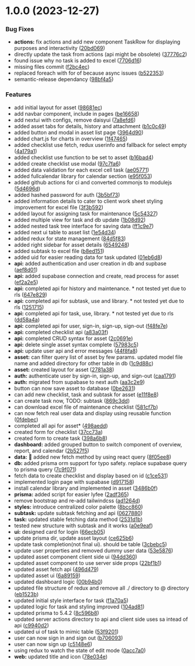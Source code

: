 # 1.0.0 (2023-12-27)


### Bug Fixes

* **actions:** fix actions and add new component TaskRow for displaying purposes and interactivity ([20bd069](https://github.com/hrithiqball/asset-management-app/commit/20bd069c5d9552f445e2f0050464903685d98121))
* directly update the task from actions (api might be obsolete) ([37776c2](https://github.com/hrithiqball/asset-management-app/commit/37776c20c4b7edb7250f89257a83d0533240f444))
* found issue why no task is added to excel ([7706d16](https://github.com/hrithiqball/asset-management-app/commit/7706d16f4d0a17e5aae6c6f46fcff4ea3df56683))
* missing files commit ([f2bc4ec](https://github.com/hrithiqball/asset-management-app/commit/f2bc4ec70da51db1ee49f88dadef66a5cf4268d4))
* replaced foreach with for of because async issues ([b522353](https://github.com/hrithiqball/asset-management-app/commit/b5223534ebe3b73823f1a3e97f0eee0d7855114f))
* semantic-release dependancy ([98bf4a5](https://github.com/hrithiqball/asset-management-app/commit/98bf4a5963a6f825722169bd5a29d51e3a95931d))


### Features

* add initial layout for asset ([98681ec](https://github.com/hrithiqball/asset-management-app/commit/98681ece113990587a1b31fe785ca90ae324b886))
* add navbar component, include in pages ([be16658](https://github.com/hrithiqball/asset-management-app/commit/be166589a2557ee5b8fd3998f0c222d1725c12fb))
* add nextui with configs, remove daisyui ([7a8efd6](https://github.com/hrithiqball/asset-management-app/commit/7a8efd6bc6b5f46e04ceb5964aa493991ff3b5f1))
* added asset tabs for details, history and attachment ([b1c0c49](https://github.com/hrithiqball/asset-management-app/commit/b1c0c492a3f8abbd141a7fa2f6a2293930a8ed71))
* added button and modal in asset list page ([3964d90](https://github.com/hrithiqball/asset-management-app/commit/3964d907bdda047c52af65020f6adb74aa3deffa))
* added chart.js for charts in overview ([1f47465](https://github.com/hrithiqball/asset-management-app/commit/1f47465be744b00b1da3230950ac40a832ab0256))
* added checklist use fetch, redux userinfo and fallback for select empty ([4a179a1](https://github.com/hrithiqball/asset-management-app/commit/4a179a1d7beeb702e5b5910f82c36745d537d88c))
* added checklist use function to be set to asset ([b16bad4](https://github.com/hrithiqball/asset-management-app/commit/b16bad4de07cdfe5177f0855f35222bc93625d38))
* added create checklist use modal ([97c7fa6](https://github.com/hrithiqball/asset-management-app/commit/97c7fa67eda6784487bcd2f498dd1ce4583b3025))
* added data validation for each excel cell task ([ae05771](https://github.com/hrithiqball/asset-management-app/commit/ae057710e6d92c9ec5309b9a9c2d0c9321f496cd))
* added fullcalendar library for calendar section ([e95f053](https://github.com/hrithiqball/asset-management-app/commit/e95f053599c37e744e5ed3fceeb77c405b7bf50c))
* added github actions for ci and converted commonjs to modulejs ([5d4696d](https://github.com/hrithiqball/asset-management-app/commit/5d4696ddba6c05067b3334caff5a74b008ffd39e))
* added hashed password for auth ([3b5bf73](https://github.com/hrithiqball/asset-management-app/commit/3b5bf73378a7176527b31d95189854545ba71737))
* added information details to cater to client work sheet styling improvement for excel file ([3f3b592](https://github.com/hrithiqball/asset-management-app/commit/3f3b5927f38d70d137120183ac97ef529672c077))
* added layout for assigning task for maintenance ([5c54327](https://github.com/hrithiqball/asset-management-app/commit/5c5432786c35032cf15e440ff934086be1e4868a))
* added multiple view for task and db update ([1b08d92](https://github.com/hrithiqball/asset-management-app/commit/1b08d92e63415b870531182bef923b8284d645b0))
* added nested task tree interface for saving data ([ff1c9e7](https://github.com/hrithiqball/asset-management-app/commit/ff1c9e7d531a5d27c50595f3d1c8eb6414aeccae))
* added next ui table to asset list ([1e54d34](https://github.com/hrithiqball/asset-management-app/commit/1e54d34268f122e44693c00d279d505e74efea03))
* added redux for state management ([84d5f83](https://github.com/hrithiqball/asset-management-app/commit/84d5f8333d6f55f96c307230afb64f34e55e5e15))
* added right sidebar for asset details ([6549248](https://github.com/hrithiqball/asset-management-app/commit/654924825827483885a682a43a7f6fc09adf9e2d))
* added subtask to excel file ([b8ed151](https://github.com/hrithiqball/asset-management-app/commit/b8ed15181a966cae2171f1a40d12d729436ebd94))
* added uid for easier reading data for task updated ([01eb6d8](https://github.com/hrithiqball/asset-management-app/commit/01eb6d86d4ddb5a0c6998f5adaf075ee4b795d04))
* **api:** added authentication and user creation in db and supbase ([aef8d01](https://github.com/hrithiqball/asset-management-app/commit/aef8d0173539644eae870ae70b016388080c89f5))
* **api:** added supabase connection and create, read process for asset ([ef2a2e5](https://github.com/hrithiqball/asset-management-app/commit/ef2a2e591aab7cdd3023152cae978f011322fd90))
* **api:** completed api for history and maintenance. * not tested yet due to rls ([647e829](https://github.com/hrithiqball/asset-management-app/commit/647e829f6943698604cb866d69bec013802bc758))
* **api:** completed api for subtask, use and library. * not tested yet due to rls ([1251715](https://github.com/hrithiqball/asset-management-app/commit/1251715f476c23f7159b358c5f013019f2e45e20))
* **api:** completed api for task, use, library. * not tested yet due to rls ([dd58a4a](https://github.com/hrithiqball/asset-management-app/commit/dd58a4aabe3d0831898b6b8e9258b2e2a78c2e4d))
* **api:** completed api for user, sign-in, sign-up, sign-out ([f48fe7e](https://github.com/hrithiqball/asset-management-app/commit/f48fe7e572abfe1cc5bfb4aebf9e563c902eb237))
* **api:** completed checklist api ([a83a03f](https://github.com/hrithiqball/asset-management-app/commit/a83a03f75aa6d79146fc6816d13f0d3ddc88d943))
* **api:** completed CRUD syntax for asset ([2c0691e](https://github.com/hrithiqball/asset-management-app/commit/2c0691e1b42474e3d67da8abfe4f1eb702ade974))
* **api:** delete single asset syntax complete ([57983c5](https://github.com/hrithiqball/asset-management-app/commit/57983c548a240d008dd5b453399fe12e2b13a680))
* **api:** update user api and error messages ([44f8fa8](https://github.com/hrithiqball/asset-management-app/commit/44f8fa8fae4432849ace671524ca3af0e1b6e79b))
* **asset:** can filter query list of asset by few params. updated model file name and added directory for other table in db ([1c9d88c](https://github.com/hrithiqball/asset-management-app/commit/1c9d88c1d282ace9c57a59fcdafe209b5b6dcdb7))
* **asset:** created layout for asset ([2781a38](https://github.com/hrithiqball/asset-management-app/commit/2781a38f8cd06308405aca9656bdf7cd0efd7cfd))
* **auth:** authenticate user by sign-in, sign-up, and sign-out ([caa1791](https://github.com/hrithiqball/asset-management-app/commit/caa1791ac6f266e7e2d8936fa1940ce8f28e540f))
* **auth:** migrated from supabase to next auth ([aa3c2e9](https://github.com/hrithiqball/asset-management-app/commit/aa3c2e9e5d5e747fbfdb92f06c1dbb36c4195a02))
* button can now save asset to database ([0be2631](https://github.com/hrithiqball/asset-management-app/commit/0be2631ca607543e2ed7bc00e80960748d9569e8))
* can add new checklist, task and subtask for asset ([e11f8e8](https://github.com/hrithiqball/asset-management-app/commit/e11f8e8ae93a40ed6e08fe3e6a325be2e249ad5f))
* can create task now, TODO: subtask ([869c3dd](https://github.com/hrithiqball/asset-management-app/commit/869c3dd79c1819fab9887264aa586c290fec1938))
* can download excel file of maintenance checklist ([581cf7b](https://github.com/hrithiqball/asset-management-app/commit/581cf7b3995aa0ff3d5e8401a364fce6a5f29ce5))
* can now fetch real user data and display using reusable function ([0fdebec](https://github.com/hrithiqball/asset-management-app/commit/0fdebecaa835547d98dbcfcd5ca3a46ae03976d7))
* completed all api for asset* ([498aedd](https://github.com/hrithiqball/asset-management-app/commit/498aedd2d584cca4f6a73d907f43454844edeafc))
* created form for checklist ([37cc73a](https://github.com/hrithiqball/asset-management-app/commit/37cc73aa60f2ce06f51b580873257ff0b3b62c8e))
* created form to create task ([398a6b8](https://github.com/hrithiqball/asset-management-app/commit/398a6b8dc90d010f1f24ccaa210dd4121abc51a3))
* **dashboard:** added grouped button to switch component of overview, report, and calendar ([2b527f5](https://github.com/hrithiqball/asset-management-app/commit/2b527f5351ecae2527909a0809451dc1c3c11b0c))
* **data:** :bricks: added new fetch method by using react query ([8f05ee8](https://github.com/hrithiqball/asset-management-app/commit/8f05ee8e0ede1ef79783f8a0b53a04a676170add))
* **db:** added prisma orm support for typo safety. replace supabase query to prisma query ([7c9f071](https://github.com/hrithiqball/asset-management-app/commit/7c9f07196c4f7f61931c10817f4003fb4163bc1b))
* fetch data to create checklist and display based on id ([c1ce531](https://github.com/hrithiqball/asset-management-app/commit/c1ce5318060769086b1195d8c4493c3716de993e))
* implemented login page with supabase ([d917158](https://github.com/hrithiqball/asset-management-app/commit/d917158a50d0bd12c9d5fc6ee7025a84400f9023))
* install calendar library and implemented in asset ([3486b0f](https://github.com/hrithiqball/asset-management-app/commit/3486b0fcda8e7876591d1294df5fb9df67e76de4))
* **prisma:** added script for easier lyfee ([2adf365](https://github.com/hrithiqball/asset-management-app/commit/2adf3650ed7c2e8c9706cce568e1938fe8489ba3))
* remove bootstrap and re-add tailwindcss ([ad1264d](https://github.com/hrithiqball/asset-management-app/commit/ad1264d6cee2dfe42e6e523e5ad4a77d74d36bb0))
* **styles:** introduce centralized color palette ([8bcc860](https://github.com/hrithiqball/asset-management-app/commit/8bcc860fbc17da0bc6ebd37ed45047c4b74a65ce))
* **subtask:** update subtask fetching and api ([0627880](https://github.com/hrithiqball/asset-management-app/commit/0627880bbb0e10352f9ec30520263e64a0fabbcd))
* **task:** updated stable fetching data method ([2531d1b](https://github.com/hrithiqball/asset-management-app/commit/2531d1b100ef314fb9f0ed65fdf082f798628c75))
* tested new structure with subtask and it works ([a0e9eaf](https://github.com/hrithiqball/asset-management-app/commit/a0e9eaf13b0a7232a5ca619493698336b932b102))
* **ui:** designed card for login ([66ecb05](https://github.com/hrithiqball/asset-management-app/commit/66ecb054c4e541576262fd25019e21cccb0207b7))
* update prisma dir, update asset layout ([ce625b6](https://github.com/hrithiqball/asset-management-app/commit/ce625b60c042fd47c2fa3c78c631b9ca2ce9a250))
* update task completion(not final ui). should be table ([3cbebc5](https://github.com/hrithiqball/asset-management-app/commit/3cbebc554de24d7b15fdf36c61331e851a03a7b1))
* update user properties and removed dummy user data ([53e5876](https://github.com/hrithiqball/asset-management-app/commit/53e58766ba3bf4737afa80331b12f95d402eb4f8))
* updated asset component client side ui ([94dd360](https://github.com/hrithiqball/asset-management-app/commit/94dd360728749cbf2974ff2a0cab1037ca81a21d))
* updated asset component to use server side props ([22bf1b1](https://github.com/hrithiqball/asset-management-app/commit/22bf1b1527ece101bd1a6d1e21c48a93333b6d39))
* updated asset fetch api ([496d479](https://github.com/hrithiqball/asset-management-app/commit/496d47919f096b8f6453824654807591f2369591))
* updated asset ui ([6a89159](https://github.com/hrithiqball/asset-management-app/commit/6a89159ca7fb968c6f81e505499c4680473c2491))
* updated dashboard logic ([00b94b0](https://github.com/hrithiqball/asset-management-app/commit/00b94b026c9b0f030057f87a3aa410ca936e56eb))
* updated file structure of redux and remove all ./ directory to @ directory ([eb1523b](https://github.com/hrithiqball/asset-management-app/commit/eb1523b63091a177f88cdd48a384942833e6d6a2))
* updated initial style interface for task ([f1a70a5](https://github.com/hrithiqball/asset-management-app/commit/f1a70a505b3d16a6f97991063668afb6884e172b))
* updated logic for task and styling improved ([104ad81](https://github.com/hrithiqball/asset-management-app/commit/104ad81c3d746d115ccf58b2fca3cf99b9153ce2))
* updated prisma to 5.4.2 ([8c596b8](https://github.com/hrithiqball/asset-management-app/commit/8c596b8595f1644dd81bdaec0c5fa5192f53b5fa))
* updated server actions directory to api and client side uses sa intead of api ([c9940d2](https://github.com/hrithiqball/asset-management-app/commit/c9940d2884ac3b5a71068d61871c6fa4945d6c5d))
* updated ui of task to mimic table ([53f9201](https://github.com/hrithiqball/asset-management-app/commit/53f9201e8ba0fbf48725491cef4ed35fec7bae28))
* user can now sign in and sign out ([b706093](https://github.com/hrithiqball/asset-management-app/commit/b706093d001e287aa5300c04ea14e96a23631830))
* user can now sign up ([c5148e6](https://github.com/hrithiqball/asset-management-app/commit/c5148e6a3460d2646ef5e71065c4f199ae8abf30))
* using redux to watch the state of edit mode ([0acc7a0](https://github.com/hrithiqball/asset-management-app/commit/0acc7a0a460bda3c679d26e32a49338c614c006c))
* **web:** updated title and icon ([78e034e](https://github.com/hrithiqball/asset-management-app/commit/78e034e2e807556ca012c72683208352841768cd))
